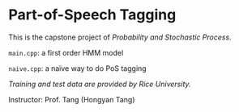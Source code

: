 # Part-of-Speech Tagging

This is the capstone project of *Probability and Stochastic Process*.

`main.cpp`: a first order HMM model

`naive.cpp`: a naïve way to do PoS tagging

*Training and test data are provided by Rice University.*

Instructor: Prof. Tang (Hongyan Tang)
